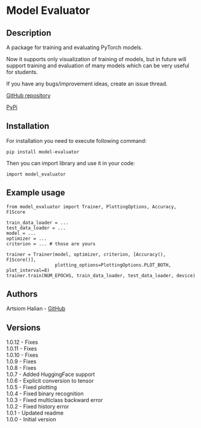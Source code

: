 # Model Evaluator


## Description

A package for training and evaluating PyTorch models.

Now it supports only visualization of training of models, but in future will support training 
and evaluation of many models which can be very useful for students.

If you have any bugs/improvement ideas, create an issue thread.

[GitHub repository](https://github.com/artemgalyan/model-evaluator)

[PyPi](https://pypi.org/project/model-evaluator/)

## Installation

For installation you need to execute following command:

    pip install model-evaluator

Then you can import library and use it in your code:

    import model_evaluator

## Example usage

    from model_evaluator import Trainer, PlottingOptions, Accuracy, F1Score

    train_data_loader = ...
    test_data_loader = ...
    model = ...
    optimizer = ...
    criterion = ... # those are yours

    trainer = Trainer(model, optimizer, criterion, [Accuracy(), F1Score()],
                      plotting_options=PlottingOptions.PLOT_BOTH, plot_interval=8)
    trainer.train(NUM_EPOCHS, train_data_loader, test_data_loader, device)

## Authors

Artsiom Halian - [GitHub](https://github.com/artyomgalyan)

## Versions

1.0.12 - Fixes\
1.0.11 - Fixes\
1.0.10 - Fixes\
1.0.9 - Fixes\
1.0.8 - Fixes\
1.0.7 - Added HuggingFace support\
1.0.6 - Explicit conversion to tensor\
1.0.5 - Fixed plotting\
1.0.4 - Fixed binary recognition\
1.0.3 - Fixed multiclass backward error\
1.0.2 - Fixed history error\
1.0.1 - Updated readme\
1.0.0 - Initial version
